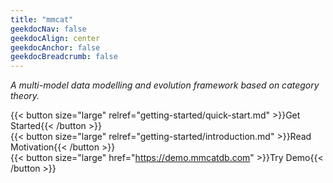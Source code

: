 ```yaml
---
title: "mmcat"
geekdocNav: false
geekdocAlign: center
geekdocAnchor: false
geekdocBreadcrumb: false
---
```


*A multi-model data modelling and evolution framework based on category theory.*

{{< button size="large" relref="getting-started/quick-start.md" >}}Get Started{{< /button >}}
<br />
{{< button size="large" relref="getting-started/introduction.md" >}}Read Motivation{{< /button >}}
<br />
{{< button size="large" href="https://demo.mmcatdb.com" >}}Try Demo{{< /button >}}
